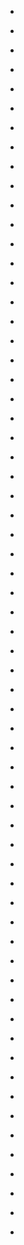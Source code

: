 
- [](/2020/10/1316695018871099393/)

- [](/2020/10/1314485835119689728/)

- [](/2020/10/1311602939891535872/)

- [](/2020/09/1310886163369127937/)

- [](/2020/09/1310522194468929538/)

- [](/2020/09/1309417618089168896/)

- [](/2020/09/1308719289806065667/)

- [](/2020/09/1306813354720333824/)

- [](/2020/09/1306650526990376960/)

- [](/2020/09/1300737200460632066/)

- [](/2020/08/1298933974887280645/)

- [](/2020/08/1298584635434307584/)

- [](/2020/08/1298203113195700225/)

- [](/2020/08/1297859140749008896/)

- [](/2020/08/1296752270617595905/)

- [](/2020/08/1296017132891910147/)

- [](/2020/08/1295651697302405120/)

- [](/2020/08/1295317142502608897/)

- [](/2020/08/1294919994816462849/)

- [](/2020/08/1294206701965631488/)

- [](/2020/08/1293978280622776320/)

- [](/2020/08/1289907076118978560/)

- [](/2020/07/1280860450318622723/)

- [](/2020/07/1279001133613289472/)

- [](/2020/07/1278596993657434116/)

- [](/2020/07/1278270138463268865/)

- [](/2020/06/1277843201064386560/)

- [](/2020/06/1277206902431244289/)

- [](/2020/06/1270316518904078336/)

- [](/2020/06/1269998126020116480/)

- [](/2020/05/1265119988274229255/)

- [](/2020/05/1262531544532615175/)

- [](/2020/04/1255414764974587904/)

- [](/2020/04/1255067015506690049/)

- [](/2020/04/1254693092810199041/)

- [](/2020/04/1254330130660495360/)

- [](/2020/04/1253962601010286592/)

- [](/2020/04/1253577032321175552/)

- [](/2020/04/1253198921167450112/)

- [](/2020/04/1252843552654028800/)

- [](/2020/04/1252523608024498179/)

- [](/2020/04/1252170338240167936/)

- [](/2020/04/1251805000688447489/)

- [](/2020/04/1251403498505277440/)

- [](/2020/04/1251078160583720960/)

- [](/2020/04/1250808121645314052/)

- [](/2020/04/1250401445477826560/)

- [](/2020/04/1248178769275256832/)

- [](/2020/04/1247848510365618181/)

- [](/2020/03/1235920529233776640/)

- [](/2020/03/1235575427109924864/)

- [](/2020/02/1228632394837712897/)

- [](/2020/02/1227946258880499714/)

- [](/2020/02/1227196241261551616/)

- [](/2020/02/1226145212956860418/)

- [](/2020/02/1225047084497350656/)

- [](/2020/02/1224317918034481152/)

- [](/2020/02/1223551964446887940/)

- [](/2020/01/1221047704253542400/)

- [](/2020/01/1220722383302090753/)

- [](/2020/01/1220674891445428225/)

- [](/2020/01/1218479294990692352/)

- [](/2020/01/1218137730519117824/)

- [](/2020/01/1217666179646418944/)

